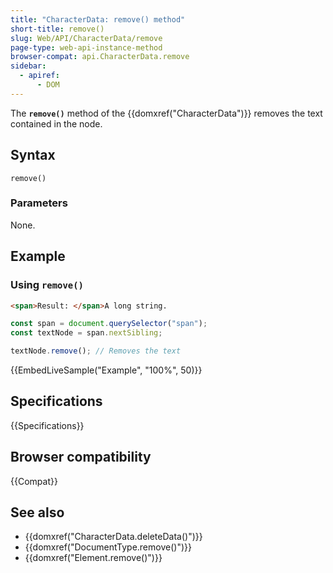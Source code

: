 ```yaml
---
title: "CharacterData: remove() method"
short-title: remove()
slug: Web/API/CharacterData/remove
page-type: web-api-instance-method
browser-compat: api.CharacterData.remove
sidebar:
  - apiref:
      - DOM
---
```


The **`remove()`** method of the {{domxref("CharacterData")}} removes the text contained in the node.

## Syntax

```js-nolint
remove()
```

### Parameters

None.

## Example

### Using `remove()`

```html
<span>Result: </span>A long string.
```

```js
const span = document.querySelector("span");
const textNode = span.nextSibling;

textNode.remove(); // Removes the text
```

{{EmbedLiveSample("Example", "100%", 50)}}

## Specifications

{{Specifications}}

## Browser compatibility

{{Compat}}

## See also

- {{domxref("CharacterData.deleteData()")}}
- {{domxref("DocumentType.remove()")}}
- {{domxref("Element.remove()")}}
